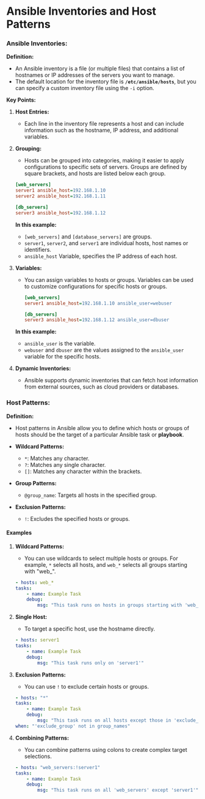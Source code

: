 # Ansible Inventories and Host Patterns

### Ansible Inventories:

**Definition:**

- An Ansible inventory is a file (or multiple files) that contains a list of hostnames or IP addresses of the servers you want to manage.
- The default location for the inventory file is **`/etc/ansible/hosts`**, but you can specify a custom inventory file using the `-i` option.

**Key Points:**

1.  **Host Entries:**

    - Each line in the inventory file represents a host and can include information such as the hostname, IP address, and additional variables.

2.  **Grouping:**

    - Hosts can be grouped into categories, making it easier to apply configurations to specific sets of servers. Groups are defined by square brackets, and hosts are listed below each group.

    ```ini
    [web_servers]
    server1 ansible_host=192.168.1.10
    server2 ansible_host=192.168.1.11

    [db_servers]
    server3 ansible_host=192.168.1.12
    ```

    **In this example:**

    - `[web_servers]` and `[database_servers]` are groups.
    - `server1`, `server2`, and `server1` are individual hosts, host names or identifiers.
    - `ansible_host` Variable, specifies the IP address of each host.

3.  **Variables:**

    - You can assign variables to hosts or groups. Variables can be used to customize configurations for specific hosts or groups.

      ```ini
      [web_servers]
      server1 ansible_host=192.168.1.10 ansible_user=webuser

      [db_servers]
      server3 ansible_host=192.168.1.12 ansible_user=dbuser
      ```

    **In this example:**

    - `ansible_user` is the variable.
    - `webuser` and `dbuser` are the values assigned to the `ansible_user` variable for the specific hosts.

4.  **Dynamic Inventories:**

    - Ansible supports dynamic inventories that can fetch host information from external sources, such as cloud providers or databases.

### Host Patterns:

**Definition:**

- Host patterns in Ansible allow you to define which hosts or groups of hosts should be the target of a particular Ansible task or **playbook**.

* **Wildcard Patterns:**

  - `*`: Matches any character.
  - `?`: Matches any single character.
  - `[]`: Matches any character within the brackets.

* **Group Patterns:**

  - `@group_name`: Targets all hosts in the specified group.

* **Exclusion Patterns:**

  - `!`: Excludes the specified hosts or groups.

#### **Examples**

1.  **Wildcard Patterns:**

    - You can use wildcards to select multiple hosts or groups. For example, `*` selects all hosts, and `web_*` selects all groups starting with "web\_".

    ```yaml
    - hosts: web_*
    tasks:
        - name: Example Task
        debug:
            msg: "This task runs on hosts in groups starting with 'web_'"
    ```

2.  **Single Host:**

    - To target a specific host, use the hostname directly.

    ```yaml
    - hosts: server1
    tasks:
        - name: Example Task
        debug:
            msg: "This task runs only on 'server1'"
    ```

3.  **Exclusion Patterns:**

    - You can use `!` to exclude certain hosts or groups.

    ```yaml
    - hosts: "*"
    tasks:
        - name: Example Task
        debug:
            msg: "This task runs on all hosts except those in 'exclude_group' group"
    when: "'exclude_group' not in group_names"
    ```

4.  **Combining Patterns:**

    - You can combine patterns using colons to create complex target selections.

    ```yaml
    - hosts: "web_servers:!server1"
    tasks:
        - name: Example Task
        debug:
            msg: "This task runs on all 'web_servers' except 'server1'"
    ```
